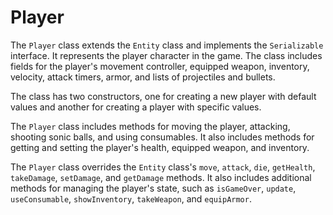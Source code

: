 # Player

The `Player` class extends the `Entity` class and implements the `Serializable` interface. It represents the player character in the game. The class includes fields for the player's movement controller, equipped weapon, inventory, velocity, attack timers, armor, and lists of projectiles and bullets.

The class has two constructors, one for creating a new player with default values and another for creating a player with specific values.

The `Player` class includes methods for moving the player, attacking, shooting sonic balls, and using consumables. It also includes methods for getting and setting the player's health, equipped weapon, and inventory.

The `Player` class overrides the `Entity` class's `move`, `attack`, `die`, `getHealth`, `takeDamage`, `setDamage`, and `getDamage` methods. It also includes additional methods for managing the player's state, such as `isGameOver`, `update`, `useConsumable`, `showInventory`, `takeWeapon`, and `equipArmor`.